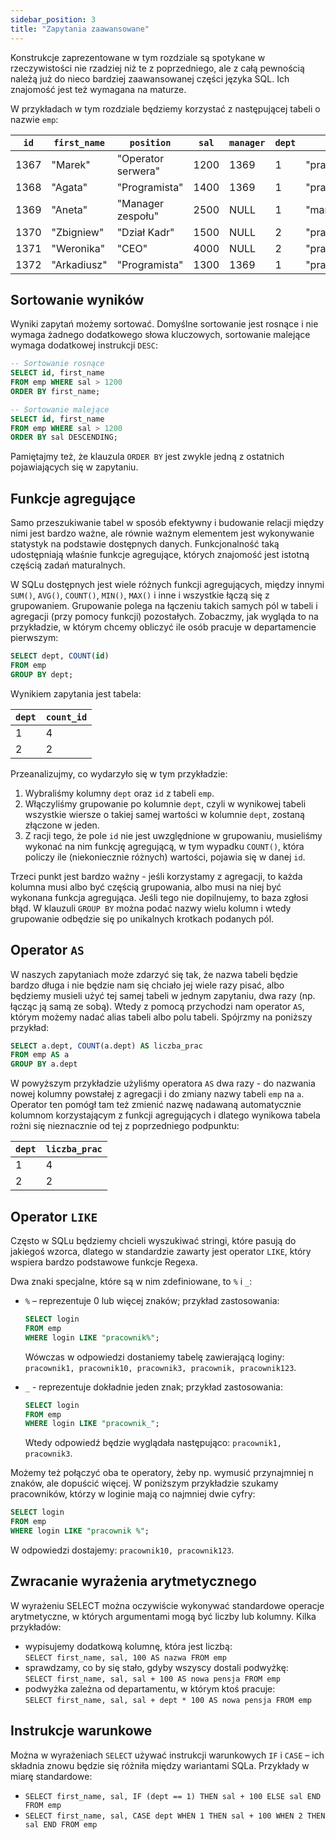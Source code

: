 ```yaml
---
sidebar_position: 3
title: "Zapytania zaawansowane"
---
```


Konstrukcje zaprezentowane w tym rozdziale są spotykane w rzeczywistości nie
rzadziej niż te z poprzedniego, ale z całą pewnością należą już do nieco bardziej
zaawansowanej części języka SQL. Ich znajomość jest też wymagana na maturze.

W przykładach w tym rozdziale będziemy korzystać z następującej tabeli o nazwie
`emp`:

| `id` | `first_name` | `position`         | `sal` | `manager` | `dept` | `login`        |
| ---- | ------------ | ------------------ | ----- | --------- | ------ | -------------- |
| 1367 | "Marek"      | "Operator serwera" | 1200  | 1369      | 1      | "pracownik1"   |
| 1368 | "Agata"      | "Programista"      | 1400  | 1369      | 1      | "pracownik10"  |
| 1369 | "Aneta"      | "Manager zespołu"  | 2500  | NULL      | 1      | "manager2"     |
| 1370 | "Zbigniew"   | "Dział Kadr"       | 1500  | NULL      | 2      | "pracownik3"   |
| 1371 | "Weronika"   | "CEO"              | 4000  | NULL      | 2      | "pracownik"    |
| 1372 | "Arkadiusz"  | "Programista"      | 1300  | 1369      | 1      | "pracownik123" |

## Sortowanie wyników

Wyniki zapytań możemy sortować. Domyślne sortowanie jest rosnące i nie wymaga
żadnego dodatkowego słowa kluczowych, sortowanie malejące wymaga dodatkowej
instrukcji `DESC`:

```sql
-- Sortowanie rosnące
SELECT id, first_name
FROM emp WHERE sal > 1200
ORDER BY first_name;

-- Sortowanie malejące
SELECT id, first_name
FROM emp WHERE sal > 1200
ORDER BY sal DESCENDING;
```

Pamiętajmy też, że klauzula `ORDER BY` jest zwykle jedną z ostatnich
pojawiających się w zapytaniu.

## Funkcje agregujące

Samo przeszukiwanie tabel w sposób efektywny i budowanie relacji między nimi jest
bardzo ważne, ale równie ważnym elementem jest wykonywanie statystyk na podstawie
dostępnych danych. Funkcjonalność taką udostępniają właśnie funkcje agregujące,
których znajomość jest istotną częścią zadań maturalnych.

W SQLu dostępnych jest wiele różnych funkcji agregujących, między innymi `SUM()`,
`AVG()`, `COUNT()`, `MIN()`, `MAX()` i inne i wszystkie łączą się z grupowaniem.
Grupowanie polega na łączeniu takich samych pól w tabeli i agregacji (przy
pomocy funkcji) pozostałych. Zobaczmy, jak wygląda to na przykładzie, w którym
chcemy obliczyć ile osób pracuje w departamencie pierwszym:

```sql
SELECT dept, COUNT(id)
FROM emp
GROUP BY dept;
```

Wynikiem zapytania jest tabela:

| `dept` | `count_id` |
| ------ | ---------- |
| 1      | 4          |
| 2      | 2          |

Przeanalizujmy, co wydarzyło się w tym przykładzie:
1. Wybraliśmy kolumny `dept` oraz `id` z tabeli `emp`.
2. Włączyliśmy grupowanie po kolumnie `dept`, czyli w wynikowej tabeli wszystkie
   wiersze o takiej samej wartości w kolumnie `dept`, zostaną złączone w jeden.
3. Z racji tego, że pole `id` nie jest uwzględnione w grupowaniu, musieliśmy
   wykonać na nim funkcję agregującą, w tym wypadku `COUNT()`, która policzy ile
   (niekoniecznie różnych) wartości, pojawia się w danej `id`.

Trzeci punkt jest bardzo ważny - jeśli korzystamy z agregacji, to każda kolumna
musi albo być częścią grupowania, albo musi na niej być wykonana funkcja
agregująca. Jeśli tego nie dopilnujemy, to baza zgłosi błąd. W klauzuli
`GROUP BY` można podać nazwy wielu kolumn i wtedy grupowanie odbędzie się po
unikalnych krotkach podanych pól.

## Operator `AS`

W naszych zapytaniach może zdarzyć się tak, że nazwa tabeli będzie bardzo długa
i nie będzie nam się chciało jej wiele razy pisać, albo będziemy musieli użyć
tej samej tabeli w jednym zapytaniu, dwa razy (np. łącząc ją samą ze sobą).
Wtedy z pomocą przychodzi nam operator `AS`, którym możemy nadać alias tabeli
albo polu tabeli. Spójrzmy na poniższy przykład:

```sql
SELECT a.dept, COUNT(a.dept) AS liczba_prac
FROM emp AS a
GROUP BY a.dept
```

W powyższym przykładzie użyliśmy operatora `AS` dwa razy - do nazwania nowej
kolumny powstałej z agregacji i do zmiany nazwy tabeli `emp` na `a`. Operator
ten pomógł tam też zmienić nazwę nadawaną automatycznie kolumnom korzystającym
z funkcji agregujących i dlatego wynikowa tabela rożni się nieznacznie od tej
z poprzedniego podpunktu:

| `dept` | `liczba_prac` |
| ------ | ------------- |
| 1      | 4             |
| 2      | 2             |

## Operator `LIKE`

Często w SQLu będziemy chcieli wyszukiwać stringi, które pasują do jakiegoś
wzorca, dlatego w standardzie zawarty jest operator `LIKE`, który wspiera bardzo
podstawowe funkcje Regexa.

Dwa znaki specjalne, które są w nim zdefiniowane, to `%` i `_`:

- `%` – reprezentuje 0 lub więcej znaków; przykład zastosowania:

  ```sql
  SELECT login
  FROM emp
  WHERE login LIKE "pracownik%";
  ```

  Wówczas w odpowiedzi dostaniemy tabelę zawierającą loginy:
  `pracownik1, pracownik10, pracownik3, pracownik, pracownik123`.

- `_` - reprezentuje dokładnie jeden znak; przykład zastosowania:

  ```sql
  SELECT login
  FROM emp
  WHERE login LIKE "pracownik_";
  ```

  Wtedy odpowiedź będzie wyglądała następująco: `pracownik1, pracownik3`.

Możemy też połączyć oba te operatory, żeby np. wymusić przynajmniej n znaków,
ale dopuścić więcej. W poniższym przykładzie szukamy pracowników, którzy w
loginie mają co najmniej dwie cyfry:

```sql
SELECT login
FROM emp
WHERE login LIKE "pracownik %";
```

W odpowiedzi dostajemy: `pracownik10, pracownik123`.

## Zwracanie wyrażenia arytmetycznego

W wyrażeniu SELECT można oczywiście wykonywać standardowe operacje arytmetyczne,
w których argumentami mogą być liczby lub kolumny. Kilka przykładów:

- wypisujemy dodatkową kolumnę, która jest liczbą:  
  `SELECT first_name, sal, 100 AS nazwa FROM emp`
- sprawdzamy, co by się stało, gdyby wszyscy dostali podwyżkę:  
  `SELECT first_name, sal, sal + 100 AS nowa pensja FROM emp`
- podwyżka zależna od departamentu, w którym ktoś pracuje:  
  `SELECT first_name, sal, sal + dept * 100 AS nowa pensja FROM emp`

## Instrukcje warunkowe

Można w wyrażeniach `SELECT` używać instrukcji warunkowych `IF` i `CASE` – ich
składnia znowu będzie się różniła między wariantami SQLa. Przykłady w miarę
standardowe:

- `SELECT first_name, sal, IF (dept == 1) THEN sal + 100 ELSE sal END FROM emp`
- `SELECT first_name, sal, CASE dept WHEN 1 THEN sal + 100 WHEN 2 THEN sal END FROM emp`
